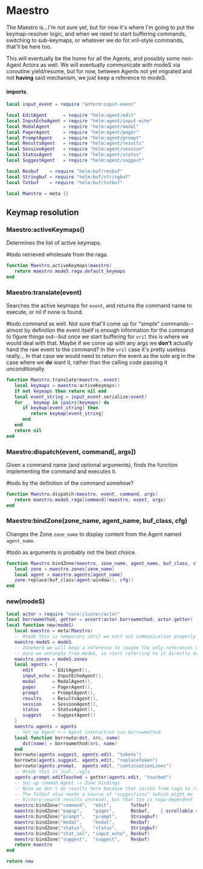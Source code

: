 # Maestro

The Maestro is\.\.\.I'm not sure yet, but for now it's where I'm going to put the
keymap\-resolver logic, and when we need to start buffering commands, switching
to sub\-keymaps, or whatever we do for vril\-style commands, that'll be here
too\.

This will eventually be the home for all the Agents, and possibly some
non\-Agent Actors as well\. We will eventually communicate with modeS via
coroutine yield/resume, but for now, between Agents not yet migrated and not
**having** said mechanism, we just keep a reference to modeS\.


#### imports

```lua
local input_event = require "anterm:input-event"

local EditAgent      = require "helm:agent/edit"
local InputEchoAgent = require "helm:agent/input-echo"
local ModalAgent     = require "helm:agent/modal"
local PagerAgent     = require "helm:agent/pager"
local PromptAgent    = require "helm:agent/prompt"
local ResultsAgent   = require "helm:agent/results"
local SessionAgent   = require "helm:agent/session"
local StatusAgent    = require "helm:agent/status"
local SuggestAgent   = require "helm:agent/suggest"

local Resbuf    = require "helm:buf/resbuf"
local Stringbuf = require "helm:buf/stringbuf"
local Txtbuf    = require "helm:buf/txtbuf"
```


```lua
local Maestro = meta {}
```


## Keymap resolution


### Maestro:activeKeymaps\(\)

Determines the list of active keymaps\.

\#todo
retrieved wholesale from the raga\.

```lua
function Maestro.activeKeymaps(maestro)
   return maestro.modeS.raga.default_keymaps
end
```


### Maestro:translate\(event\)

Searches the active keymaps for `event`, and returns the command name to
execute, or nil if none is found\.

\#todo
command as well\. Not sure that'll come up for "simple" commands\-\-almost by
definition the event itself is enough information for the command to figure
things out\-\-but once we start buffering for `vril` this is where we would deal
with that\. Maybe if we come up with any args we **don't** actually hand the raw
event to the command? In the `vril` case it's pretty useless really\.\.\. In that
case we would need to return the event as the sole arg in the case where we
**do** want it, rather than the calling code passing it unconditionally\.

```lua
function Maestro.translate(maestro, event)
   local keymaps = maestro:activeKeymaps()
   if not keymaps then return nil end
   local event_string = input_event.serialize(event)
   for _, keymap in ipairs(keymaps) do
      if keymap[event_string] then
         return keymap[event_string]
      end
   end
   return nil
end
```


### Maestro:dispatch\(event, command\[, args\]\)

Given a command name \(and optional arguments\), finds the function implementing
the command and executes it\.

\#todo
by the definition of the command somehow?

```lua
function Maestro.dispatch(maestro, event, command, args)
   return maestro.modeS.raga[command](maestro, event, args)
end
```


### Maestro:bindZone\(zone\_name, agent\_name, buf\_class, cfg\)

Changes the Zone `zone_name` to display content from the Agent named `agent_name`\.

\#todo
as arguments is probably not the best choice\.

```lua
function Maestro.bindZone(maestro, zone_name, agent_name, buf_class, cfg)
   local zone = maestro.zones[zone_name]
   local agent = maestro.agents[agent_name]
   zone:replace(buf_class(agent:window(), cfg))
end
```


### new\(modeS\)

```lua
local actor = require "core:cluster/actor"
local borrowmethod, getter = assert(actor.borrowmethod, actor.getter)
local function new(modeS)
   local maestro = meta(Maestro)
   -- #todo this is temporary until we sort out communication properly
   maestro.modeS = modeS
   -- Zoneherd we will keep a reference to (maybe the only reference) even
   -- once we untangle from modeS, so start referring to it directly now
   maestro.zones = modeS.zones
   local agents = {
      edit       = EditAgent(),
      input_echo = InputEchoAgent(),
      modal      = ModalAgent(),
      pager      = PagerAgent(),
      prompt     = PromptAgent(),
      results    = ResultsAgent(),
      session    = SessionAgent(),
      status     = StatusAgent(),
      suggest    = SuggestAgent()
   }
   maestro.agents = agents
   -- Set up Agent <-> Agent interaction via borrowmethod
   local function borrowto(dst, src, name)
      dst[name] = borrowmethod(src, name)
   end
   borrowto(agents.suggest, agents.edit, "tokens")
   borrowto(agents.suggest, agents.edit, "replaceToken")
   borrowto(agents.prompt,  agents.edit, "continuationLines")
   -- #todo this is just...ugly
   agents.prompt.editTouched = getter(agents.edit, "touched")
   -- Set up common Agent -> Zone bindings
   -- Note we don't do results here because that varies from raga to raga
   -- The Txtbuf also needs a source of "suggestions" (which might be
   -- history-search results instead), but that too is raga-dependent
   maestro:bindZone("command",  "edit",       Txtbuf)
   maestro:bindZone("popup",    "pager",      Resbuf,    { scrollable = true })
   maestro:bindZone("prompt",   "prompt",     Stringbuf)
   maestro:bindZone("modal",    "modal",      Resbuf)
   maestro:bindZone("status",   "status",     Stringbuf)
   maestro:bindZone("stat_col", "input_echo", Resbuf)
   maestro:bindZone("suggest",  "suggest",    Resbuf)
   return maestro
end
```


```lua
return new
```